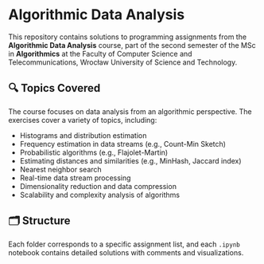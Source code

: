 # Algorithmic Data Analysis

This repository contains solutions to programming assignments from the **Algorithmic Data Analysis** course, part of the second semester of the MSc in **Algorithmics** at the Faculty of Computer Science and Telecommunications, Wrocław University of Science and Technology.

## 🔍 Topics Covered

The course focuses on data analysis from an algorithmic perspective. The exercises cover a variety of topics, including:

- Histograms and distribution estimation
- Frequency estimation in data streams (e.g., Count-Min Sketch)
- Probabilistic algorithms (e.g., Flajolet-Martin)
- Estimating distances and similarities (e.g., MinHash, Jaccard index)
- Nearest neighbor search
- Real-time data stream processing
- Dimensionality reduction and data compression
- Scalability and complexity analysis of algorithms

## 🗂 Structure

Each folder corresponds to a specific assignment list, and each `.ipynb` notebook contains detailed solutions with comments and visualizations.
